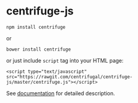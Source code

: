 centrifuge-js
=============

```
npm install centrifuge
```

or

```
bower install centrifuge
```

or just include `script` tag into your HTML page:

```
<script type="text/javascript" src="https://rawgit.com/centrifugal/centrifuge-js/master/centrifuge.js"></script>
```

See [documentation](https://centrifuge.readthedocs.org/en/latest/content/client_api.html) for detailed description.